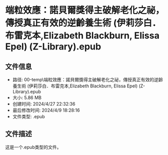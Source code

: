 ﻿# 端粒效應：諾貝爾獎得主破解老化之祕，傳授真正有效的逆齡養生術 (伊莉莎白．布雷克本,Elizabeth Blackburn, Elissa Epel) (Z-Library).epub

## 文件信息
- 路径: 00-temp\端粒效應：諾貝爾獎得主破解老化之祕，傳授真正有效的逆齡養生術 (伊莉莎白．布雷克本,Elizabeth Blackburn, Elissa Epel) (Z-Library).epub
- 大小: 5.86 MB
- 创建时间: 2024/4/27 22:32:36
- 最后修改时间: 2024/4/9 18:28:16
- 文件类型: .epub

## 文件描述
这是一个.epub类型的文件。

